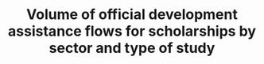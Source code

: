 ---
title: >-
  Volume  of  official  development  assistance  flows  for  scholarships  by  sector  and  type  of  study
permalink: /4-b-1/
sdg_goal: 4
layout: indicator
indicator: 4.b.1
indicator_variable: i4_b_1_total
graph: bar
graph_type_description: Bar  graph
graph_status_notes: Graphed
variable_description: null
variable_notes: null
un_designated_tier: '1'
un_custodial_agency: 'OECD  (Partnering  Agencies:  UNESCO-UIS)'
target_id: 4.b
has_metadata: true
rationale_interpretation: 'http://www.oecd.org/investment/stats/44479737.pdf'
goal_meta_link: 'http://unstats.un.org/sdgs/files/metadata-compilation/Metadata-Goal-4.pdf'
goal_meta_link_page: 14
indicator_name: >-
  Volume  of  official  development  assistance  flows  for  scholarships  by  sector  and  type  of  study
target: >-
  By  2020,  substantially  expand  globally  the  number  of  scholarships  available  to  developing  countries,  in  particular  least  developed  countries,  small  island  developing  States  and  African  countries,  for  enrolment  in  higher  education,  including  vocational  training  and  information  and  communications  technology,  technical,  engineering  and  scientific  programmes,  in  developed  countries  and  other  developing  countries.
indicator_definition: Total  net  official  development  assistance  (ODA
method_of_computation: >-
  http://www.oecd.org/dac/dac-glossary.htm#ODA)  for  scholarships  and  student  costs  in  donor  countries  (types  of  aid
source_title: null
source_notes: null
published: true
actual_indicator_available: USAID  assistance  for  education  development  assistance
actual_indicator_available_description: "USAID  programs  are  focused  on:  Improving  reading  skills  in  primary  schools;  Strengthening  higher  education  and  workforce  development  programs;Expanding  access  to  education  in  regions  witnessing  crisis  and  conflict;  and  Fostering  innovation  in  education  through  All  Children  Reading.  Variable  Label  i4_b_1_total\tDevelopment  assistance,  total  education  i4_b_1_basic\tDevelopment  assistance,  basic  education  i4_b_1_higher\tDevelopment  assistance,  higher  education"
us_method_of_computation: Data  available  from  budget  documents.
periodicity: Annual
time_period: 2013  to  2015
unit_of_measure: Dollar
disaggregation_categories: Basic  and  Higher  Education
disaggregation_geography: National
date_of_national_source_publication: March  2016
scheduled_update_by_national_source: March  2017
source_agency_staff_name: Tom  Snyder
source_agency_staff_email: tom.snyder@ed.gov
source_agency_survey_dataset: USAID
source_url: 'https://www.usaid.gov/education'
international_and_national_references: >-
  https://www.usaid.gov/results-and-data/budget-spending/congressional-budget-justification
date_metadata_updated: November  2016
graph_title: null 
---